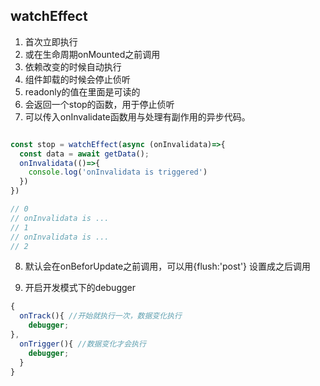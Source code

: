## watchEffect

1. 首次立即执行
2. 或在生命周期onMounted之前调用
3. 依赖改变的时候自动执行
4. 组件卸载的时候会停止侦听
5. readonly的值在里面是可读的
6. 会返回一个stop的函数，用于停止侦听
7. 可以传入onInvalidate函数用与处理有副作用的异步代码。

```js

const stop = watchEffect(async (onInvalidata)=>{
  const data = await getData();
  onInvalidata(()=>{
    console.log('onInvalidata is triggered')
  })
})

// 0 
// onInvalidata is ...
// 1 
// onInvalidata is ...
// 2
```

8. 默认会在onBeforUpdate之前调用，可以用{flush:'post'} 设置成之后调用

9. 开启开发模式下的debugger

```js
{
  onTrack(){ //开始就执行一次，数据变化执行
  	debugger;
},
  onTrigger(){ //数据变化才会执行
    debugger;
  }
}
```

